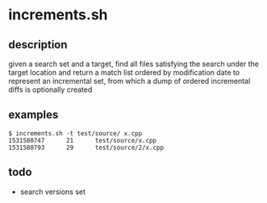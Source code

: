 # increments.sh

## description
given a search set and a target, find all files satisfying the search under the target location and return a match list ordered by modification date to represent an incremental set, from which a dump of ordered incremental diffs is optionally created

## examples
```
$ increments.sh -t test/source/ x.cpp
1531580747      21      test/source/x.cpp
1531580793      29      test/source/2/x.cpp
```

## todo
- search versions set
